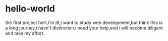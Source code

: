 # hello-world
the first project
helli,i'm jtt,i want to study web development,but think this is a long journey,i havn't distinction,i need your help,and i will become diligent and take my affort.
